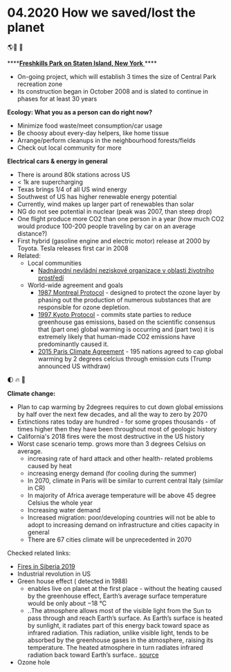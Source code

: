 # 04.2020 How we saved/lost the planet

 🌎🌊 🌷 

\*\*\*\*[**Freshkills Park on Staten Island, New York** ](https://en.wikipedia.org/wiki/Freshkills_Park)\*\*\*\*

* On-going project, which will establish 3 times the size of Central Park recreation zone
* Its construction began in October 2008 and is slated to continue in phases for at least 30 years

**Ecology: What you as a person can do right now?**

* Minimize food waste/meet consumption/car usage 
* Be choosy about every-day helpers, like home tissue 
* Arrange/perform cleanups in the neighbourhood forests/fields 
* Check out local community for more 

**Electrical cars & energy in general** 

* There is around 80k stations across US 
* &lt; 1k are supercharging 
* Texas brings 1/4 of all US wind energy 
* Southwest of US has higher renewable energy potential
* Currently, wind makes up larger part of renewables than solar
* NG do not see potential in nuclear \(peak was 2007, than steep drop\)
* One flight produce more CO2 than one person in a year \(how much CO2 would produce 100-200 people traveling by car on an average distance?\)
* First hybrid \(gasoline engine and electric motor\) release at 2000 by Toyota. Tesla releases first car in 2008
* Related:
  * Local communities 
    * [Nadnárodní nevládní neziskové organizace v oblasti životního prostředí](https://cs.wikipedia.org/wiki/Nadn%C3%A1rodn%C3%AD_nevl%C3%A1dn%C3%AD_neziskov%C3%A9_organizace_v_oblasti_%C5%BEivotn%C3%ADho_prost%C5%99ed%C3%AD)
  * World-wide agreement and goals 
    * [1987 Montreal Protocol](https://en.wikipedia.org/wiki/Montreal_Protocol) - designed to protect the ozone layer by phasing out the production of numerous substances that are responsible for ozone depletion.
    * [1997 Kyoto Protocol](https://en.wikipedia.org/wiki/Kyoto_Protocol) - commits state parties to reduce greenhouse gas emissions, based on the scientific consensus that \(part one\) global warming is occurring and \(part two\) it is extremely likely that human-made CO2 emissions have predominantly caused it.
    * [2015 Paris Climate Agreement](https://en.wikipedia.org/wiki/Paris_Agreement) - 195 nations agreed to cap global warming by 2 degrees celcius through emission cuts \(Trump announced US withdraw\)

🌓 🔥 🚷 

**Climate change:**

* Plan to cap warming by 2degrees requires to cut down global emissions by half over the next few decades, and all the way to zero by 2070
* Extinctions rates today are hundred - for some gropes thousands - of times higher then they have been throughout most of geologic history 
* California's 2018 fires were the most destructive in the US history 
* Worst case scenario temp. grows more than 3 degrees Celsius on average. 
  * increasing rate of hard attack and other health- related problems caused by heat
  * increasing energy demand \(for cooling during the summer\)
  * In 2070, climate in Paris will be similar to current central Italy \(similar in CR\) 
  * In majority of Africa average temperature will be above 45 degree Celsius the whole year 
  * Increasing water demand 
  * Increased migration: poor/developing countries will not be able to adopt to increasing demand on infrastructure and cities capacity in general 
  * There are 67 cities climate will be unprecedented in 2070



Checked related links:

* [Fires in Siberia 2019](https://en.wikipedia.org/wiki/2019_Siberia_wildfires)
* Industrial revolution in US 
* Green house effect \( detected in 1988\) 
  * enables live on planet at the first place - without the heating caused by the greenhouse effect, Earth’s average surface temperature would be only about −18 °C
  * ..The atmosphere allows most of the visible light from the Sun to pass through and reach Earth’s surface. As Earth’s surface is heated by sunlight, it radiates part of this energy back toward space as infrared radiation. This radiation, unlike visible light, tends to be absorbed by the greenhouse gases in the atmosphere, raising its temperature. The heated atmosphere in turn radiates infrared radiation back toward Earth’s surface.. [source](https://www.britannica.com/science/greenhouse-effect)
* Ozone hole 





